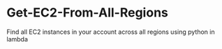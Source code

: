 # Get-EC2-From-All-Regions
Find all EC2 instances in your account across all regions using python in lambda
